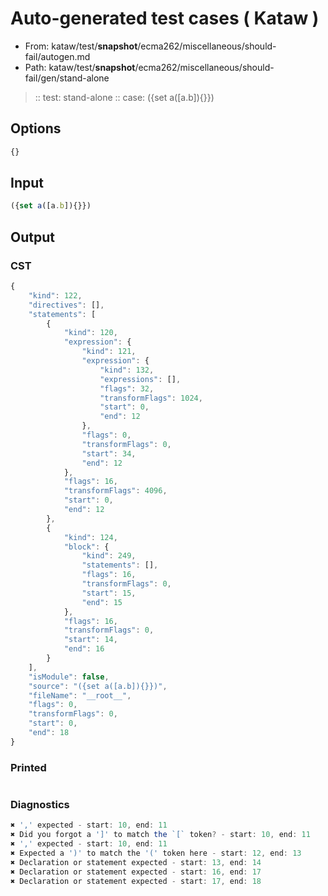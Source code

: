# Auto-generated test cases ( Kataw )
- From: kataw/test/__snapshot__/ecma262/miscellaneous/should-fail/autogen.md
- Path: kataw/test/__snapshot__/ecma262/miscellaneous/should-fail/gen/stand-alone
> :: test: stand-alone
> :: case: ({set a([a.b]){}})
## Options

`````js
{}
`````
## Input

`````js
({set a([a.b]){}})
`````
## Output

### CST

```javascript
{
    "kind": 122,
    "directives": [],
    "statements": [
        {
            "kind": 120,
            "expression": {
                "kind": 121,
                "expression": {
                    "kind": 132,
                    "expressions": [],
                    "flags": 32,
                    "transformFlags": 1024,
                    "start": 0,
                    "end": 12
                },
                "flags": 0,
                "transformFlags": 0,
                "start": 34,
                "end": 12
            },
            "flags": 16,
            "transformFlags": 4096,
            "start": 0,
            "end": 12
        },
        {
            "kind": 124,
            "block": {
                "kind": 249,
                "statements": [],
                "flags": 16,
                "transformFlags": 0,
                "start": 15,
                "end": 15
            },
            "flags": 16,
            "transformFlags": 0,
            "start": 14,
            "end": 16
        }
    ],
    "isModule": false,
    "source": "({set a([a.b]){}})",
    "fileName": "__root__",
    "flags": 0,
    "transformFlags": 0,
    "start": 0,
    "end": 18
}
```

### Printed

```javascript

```

### Diagnostics

```javascript
✖ ',' expected - start: 10, end: 11
✖ Did you forgot a ']' to match the `[` token? - start: 10, end: 11
✖ ',' expected - start: 10, end: 11
✖ Expected a ')' to match the '(' token here - start: 12, end: 13
✖ Declaration or statement expected - start: 13, end: 14
✖ Declaration or statement expected - start: 16, end: 17
✖ Declaration or statement expected - start: 17, end: 18

```


